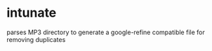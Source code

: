 # intunate
parses MP3 directory to generate a google-refine compatible file for removing duplicates
